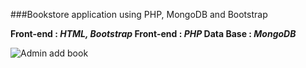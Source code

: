 ###Bookstore application using PHP, MongoDB and Bootstrap

**Front-end : _HTML, Bootstrap_
Front-end : _PHP_
Data Base : _MongoDB_**

![Admin add book](../blob/master/Screenshots/novelbuff-adminaddbook.jpg?raw=true)
